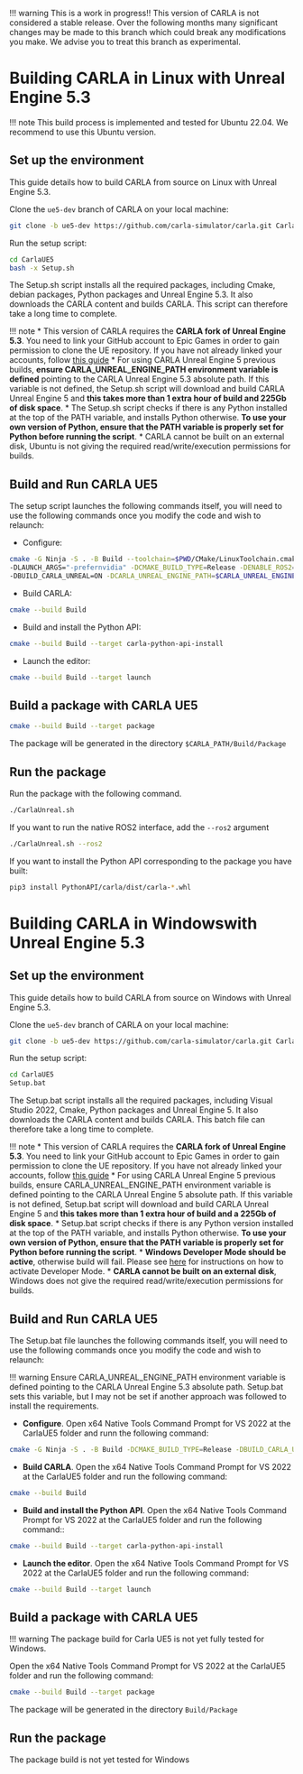 !!! warning
        This is a work in progress!! This version of CARLA is not considered a stable release. Over the following months many significant changes may be made to this branch which could break any modifications you make. We advise you to treat this branch as experimental.

# Building CARLA in Linux with Unreal Engine 5.3

!!! note
        This build process is implemented and tested for Ubuntu 22.04. We recommend to use this Ubuntu version. 

## Set up the environment

This guide details how to build CARLA from source on Linux with Unreal Engine 5.3. 

Clone the `ue5-dev` branch of CARLA on your local machine:

```sh
git clone -b ue5-dev https://github.com/carla-simulator/carla.git CarlaUE5
```

Run the setup script:

```sh
cd CarlaUE5
bash -x Setup.sh
```

The Setup.sh script installs all the required packages, including Cmake, debian packages, Python packages and Unreal Engine 5.3. It also downloads the CARLA content and builds CARLA. This script can therefore take a long time to complete. 

!!! note
        * This version of CARLA requires the **CARLA fork of Unreal Engine 5.3**. You need to link your GitHub account to Epic Games in order to gain permission to clone the UE repository. If you have not already linked your accounts, follow [this guide](https://www.unrealengine.com/en-US/ue4-on-github)
        * For using CARLA Unreal Engine 5 previous builds, **ensure CARLA_UNREAL_ENGINE_PATH environment variable is defined** pointing to the CARLA Unreal Engine 5.3 absolute path. If this variable is not defined, the Setup.sh script will download and build CARLA Unreal Engine 5 and **this takes more than 1 extra hour of build and 225Gb of disk space**.
        * The Setup.sh script checks if there is any Python installed at the top of the PATH variable, and installs Python otherwise. **To use your own version of Python, ensure that the PATH variable is properly set for Python before running the script**.
        * CARLA cannot be built on an external disk, Ubuntu is not giving the required read/write/execution permissions for builds.


## Build and Run CARLA UE5

The setup script launches the following commands itself, you will need to use the following commands once you modify the code and wish to relaunch:

* Configure:

```sh
cmake -G Ninja -S . -B Build --toolchain=$PWD/CMake/LinuxToolchain.cmake \
-DLAUNCH_ARGS="-prefernvidia" -DCMAKE_BUILD_TYPE=Release -DENABLE_ROS2=ON \
-DBUILD_CARLA_UNREAL=ON -DCARLA_UNREAL_ENGINE_PATH=$CARLA_UNREAL_ENGINE_PATH
```

* Build CARLA:

```sh
cmake --build Build
```

* Build and install the Python API:

```sh
cmake --build Build --target carla-python-api-install
```

* Launch the editor:

```sh
cmake --build Build --target launch
```

## Build a package with CARLA UE5

```sh
cmake --build Build --target package
```

The package will be generated in the directory `$CARLA_PATH/Build/Package`

## Run the package

Run the package with the following command.

```sh
./CarlaUnreal.sh
```

If you want to run the native ROS2 interface, add the `--ros2` argument

```sh
./CarlaUnreal.sh --ros2
```

If you want to install the Python API corresponding to the package you have built:

```sh
pip3 install PythonAPI/carla/dist/carla-*.whl
```

# Building CARLA in Windowswith Unreal Engine 5.3

## Set up the environment

This guide details how to build CARLA from source on Windows with Unreal Engine 5.3. 

Clone the `ue5-dev` branch of CARLA on your local machine:

```sh
git clone -b ue5-dev https://github.com/carla-simulator/carla.git CarlaUE5
```

Run the setup script:

```sh
cd CarlaUE5
Setup.bat
```

The Setup.bat script installs all the required packages, including Visual Studio 2022, Cmake, Python packages and Unreal Engine 5. It also downloads the CARLA content and builds CARLA. This batch file can therefore take a long time to complete. 

!!! note
        * This version of CARLA requires the **CARLA fork of Unreal Engine 5.3**. You need to link your GitHub account to Epic Games in order to gain permission to clone the UE repository. If you have not already linked your accounts, follow [this guide](https://www.unrealengine.com/en-US/ue4-on-github)
        * For using CARLA Unreal Engine 5 previous builds, ensure CARLA_UNREAL_ENGINE_PATH environment variable is defined pointing to the CARLA Unreal Engine 5 absolute path. If this variable is not defined, Setup.bat script will download and build CARLA Unreal Engine 5 and **this takes more than 1 extra hour of build and a 225Gb of disk space**.
        * Setup.bat script checks if there is any Python version installed at the top of the PATH variable, and installs Python otherwise. **To use your own version of Python, ensure that the PATH variable is properly set for Python before running the script**.
        * **Windows Developer Mode should be active**, otherwise build will fail. Please see [here](https://learn.microsoft.com/en-us/gaming/game-bar/guide/developer-mode) for instructions on how to activate Developer Mode.
        * **CARLA cannot be built on an external disk**, Windows does not give the required read/write/execution permissions for builds.


## Build and Run CARLA UE5

The Setup.bat file launches the following commands itself, you will need to use the following commands once you modify the code and wish to relaunch:

!!! warning
       Ensure CARLA_UNREAL_ENGINE_PATH environment variable is defined pointing to the CARLA Unreal Engine 5.3 absolute path. Setup.bat sets this variable, but I may not be set if another approach was followed to install the requirements. 

* **Configure**. Open x64 Native Tools Command Prompt for VS 2022 at the CarlaUE5 folder and runn the following command:

```sh
cmake -G Ninja -S . -B Build -DCMAKE_BUILD_TYPE=Release -DBUILD_CARLA_UNREAL=ON -DCARLA_UNREAL_ENGINE_PATH=%CARLA_UNREAL_ENGINE_PATH%
```

* **Build CARLA**. Open the x64 Native Tools Command Prompt for VS 2022 at the CarlaUE5 folder and run the following command:

```sh
cmake --build Build
```

* **Build and install the Python API**. Open the x64 Native Tools Command Prompt for VS 2022 at the CarlaUE5 folder and run the following command::

```sh
cmake --build Build --target carla-python-api-install
```

* **Launch the editor**. Open the x64 Native Tools Command Prompt for VS 2022 at the CarlaUE5 folder and run the following command:

```sh
cmake --build Build --target launch
```

## Build a package with CARLA UE5

!!! warning
        The package build for Carla UE5 is not yet fully tested for Windows.

Open the x64 Native Tools Command Prompt for VS 2022 at the CarlaUE5 folder and run the following command:

```sh
cmake --build Build --target package
```

The package will be generated in the directory `Build/Package`

## Run the package

The package build is not yet tested for Windows